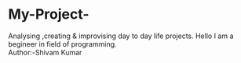 # My-Project-
Analysing ,creating & improvising day to day life projects.
Hello I am a begineer in field of programming.
<br>
Author:-Shivam Kumar
